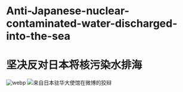 # Anti-Japanese-nuclear-contaminated-water-discharged-into-the-sea
# 坚决反对日本将核污染水排海
![webp](https://i2.100024.xyz/2023/08/24/trsose.webp)
![来自日本驻华大使馆在微博的狡辩](https://i2.100024.xyz/2023/08/26/wdup3e.webp)
